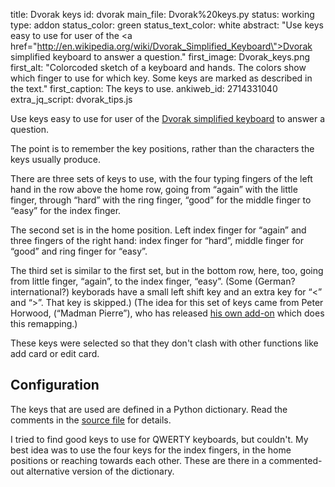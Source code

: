 title: Dvorak keys
id: dvorak
main_file: Dvorak%20keys.py
status: working
type: addon
status_color: green
status_text_color: white
abstract: "Use keys easy to use for user of the <a
href=\"http://en.wikipedia.org/wiki/Dvorak_Simplified_Keyboard\">Dvorak
simplified keyboard</a> to answer a question."
first_image: Dvorak_keys.png
first_alt: "Colorcoded sketch of a keyboard and hands. The colors show
which finger to use for which key. Some keys are marked as described
in the text."
first_caption: The keys to use.
ankiweb_id: 2714331040
extra_jq_script: dvorak_tips.js

Use keys easy to use for user of the <a
href="http://en.wikipedia.org/wiki/Dvorak_Simplified_Keyboard">Dvorak
simplified keyboard</a> to answer a question.

The point is to remember the key positions, rather than the characters
the keys usually produce.

There are three sets of keys to use, with the four typing fingers of the
left hand in the row above the home row, going from “again” with the
<span class="qtbase pinky">little finger</span>, through “hard”
with the ring finger, “good” for the middle finger to “easy” for the
index finger.

The second set is in the home position. Left index finger for “again”
and three fingers of the right hand: index finger for “hard”, middle
finger for “good” and ring finger for “easy”.

The third set is similar to the first set, but in the bottom row,
here, too, going from <span class="qtbase pinky">little finger</span>,
“again”, to the index finger, “easy”. (Some (German? international?)
keyborads have a small left shift key and an extra key for “<” and
“>”. That key is skipped.) (The idea for this set of keys came from
Peter Horwood, (“Madman Pierre”), who has released
[his own add-on](https://ankiweb.net/shared/info/3196965470) which
does this remapping.)

These keys were selected so that they don't clash with other functions
like add card or edit card.


## Configuration

The keys that are used are defined in a Python dictionary. Read the
comments in the
[source file](https://github.com/ospalh/anki-addons/blob/master/Dvorak%20keys.py)
for details.

I tried to find good keys to use for QWERTY keyboards, but
couldn't. My best idea was to use the four keys for the index fingers,
in the home positions or reaching towards each other. These are there
in a commented-out alternative version of the dictionary.
